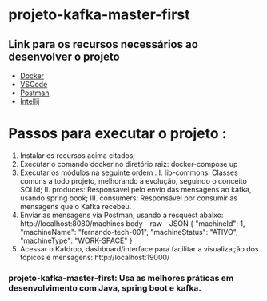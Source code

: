 # projeto-kafka-master-first

## Link para os recursos necessários ao desenvolver o projeto
- [Docker](https://www.docker.com/products/docker-desktop/)
- [VSCode](https://code.visualstudio.com/)
- [Postman](https://www.postman.com/)
- [Intellij](https://www.jetbrains.com/pt-br/idea/download)

# Passos para executar o projeto :
1. Instalar os recursos acima citados;
2. Executar o comando docker no diretório raiz: docker-compose up
3. Executar os módulos na seguinte ordem :
I. lib-commons: Classes comuns a todo projeto, melhorando a evolução, seguindo o conceito SOLId;
II. produces: Responsável pelo envio das mensagens ao kafka, usando spring book;
III. consumers: Responsável por consumir as mensagens que o Kafka recebeu.
4. Enviar as mensagens via Postman, usando a resquest abaixo:
   http://localhost:8080/machines
   body - raw - JSON
  {
   "machineId": 1,
   "machineName": "fernando-tech-001",
   "machineStatus": "ATIVO",
   "machineType": "WORK-SPACE"
   }
5. Acessar o Kafdrop, dashboard/interface para facilitar a visualização dos tópicos e mensagens:
   http://localhost:19000/

### projeto-kafka-master-first: Usa as melhores práticas em desenvolvimento com Java, spring boot e kafka.
